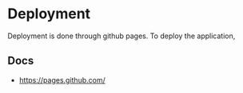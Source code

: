 # Deployment
Deployment is done through github pages. To deploy the application,

## Docs
 - https://pages.github.com/